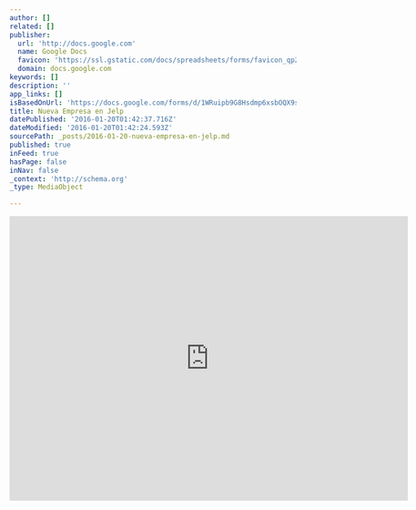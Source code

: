```yaml
---
author: []
related: []
publisher:
  url: 'http://docs.google.com'
  name: Google Docs
  favicon: 'https://ssl.gstatic.com/docs/spreadsheets/forms/favicon_qp2.png'
  domain: docs.google.com
keywords: []
description: ''
app_links: []
isBasedOnUrl: 'https://docs.google.com/forms/d/1WRuipb9G8Hsdmp6xsbOQX9sTKlGqf1LhXVGIDClDVRY/viewform'
title: Nueva Empresa en Jelp
datePublished: '2016-01-20T01:42:37.716Z'
dateModified: '2016-01-20T01:42:24.593Z'
sourcePath: _posts/2016-01-20-nueva-empresa-en-jelp.md
published: true
inFeed: true
hasPage: false
inNav: false
_context: 'http://schema.org'
_type: MediaObject

---
```

<iframe src="https://cdn.embedly.com/widgets/media.html?url=https%3A%2F%2Fdocs.google.com%2Fforms%2Fd%2F1WRuipb9G8Hsdmp6xsbOQX9sTKlGqf1LhXVGIDClDVRY%2Fviewform&amp;src=https%3A%2F%2Fdocs.google.com%2Fforms%2Fd%2F1WRuipb9G8Hsdmp6xsbOQX9sTKlGqf1LhXVGIDClDVRY%2Fviewform%3Fembedded%3Dtrue&amp;type=text%2Fhtml&amp;key=b7d04c9b404c499eba89ee7072e1c4f7&amp;schema=google" width="700" height="500" scrolling="no" frameborder="0" allowfullscreen="allowfullscreen" style=""></iframe>